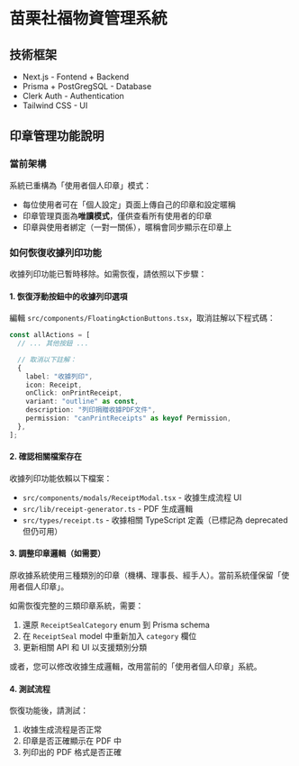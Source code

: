 # 苗栗社福物資管理系統

## 技術框架

- Next.js - Fontend + Backend
- Prisma + PostGregSQL - Database
- Clerk Auth - Authentication
- Tailwind CSS - UI

## 印章管理功能說明

### 當前架構

系統已重構為「使用者個人印章」模式：

- 每位使用者可在「個人設定」頁面上傳自己的印章和設定暱稱
- 印章管理頁面為**唯讀模式**，僅供查看所有使用者的印章
- 印章與使用者綁定（一對一關係），暱稱會同步顯示在印章上

### 如何恢復收據列印功能

收據列印功能已暫時移除。如需恢復，請依照以下步驟：

#### 1. 恢復浮動按鈕中的收據列印選項

編輯 `src/components/FloatingActionButtons.tsx`，取消註解以下程式碼：

```typescript
const allActions = [
  // ... 其他按鈕 ...

  // 取消以下註解：
  {
    label: "收據列印",
    icon: Receipt,
    onClick: onPrintReceipt,
    variant: "outline" as const,
    description: "列印捐贈收據PDF文件",
    permission: "canPrintReceipts" as keyof Permission,
  },
];
```

#### 2. 確認相關檔案存在

收據列印功能依賴以下檔案：

- `src/components/modals/ReceiptModal.tsx` - 收據生成流程 UI
- `src/lib/receipt-generator.ts` - PDF 生成邏輯
- `src/types/receipt.ts` - 收據相關 TypeScript 定義（已標記為 deprecated 但仍可用）

#### 3. 調整印章邏輯（如需要）

原收據系統使用三種類別的印章（機構、理事長、經手人）。當前系統僅保留「使用者個人印章」。

如需恢復完整的三類印章系統，需要：

1. 還原 `ReceiptSealCategory` enum 到 Prisma schema
2. 在 `ReceiptSeal` model 中重新加入 `category` 欄位
3. 更新相關 API 和 UI 以支援類別分類

或者，您可以修改收據生成邏輯，改用當前的「使用者個人印章」系統。

#### 4. 測試流程

恢復功能後，請測試：

1. 收據生成流程是否正常
2. 印章是否正確顯示在 PDF 中
3. 列印出的 PDF 格式是否正確
